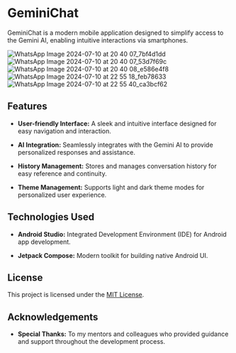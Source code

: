 # GeminiChat

GeminiChat is a modern mobile application designed to simplify access to the Gemini AI, enabling intuitive interactions via smartphones.

![WhatsApp Image 2024-07-10 at 20 40 07_7bf4d1dd](https://github.com/sanaeAtt/GeminiChat/assets/93257453/32d5f95d-d233-4e32-bcd8-16ae8c4e3d3d)
![WhatsApp Image 2024-07-10 at 20 40 07_53d7f69c](https://github.com/sanaeAtt/GeminiChat/assets/93257453/092cd77e-601d-4b69-bb38-82694e1e6b5a)
![WhatsApp Image 2024-07-10 at 20 40 08_e586e4f8](https://github.com/sanaeAtt/GeminiChat/assets/93257453/b870767e-f6db-4af2-a975-5b219fc0a4dd)
![WhatsApp Image 2024-07-10 at 22 55 18_feb78633](https://github.com/sanaeAtt/GeminiChat/assets/93257453/fb759aae-b4ef-41a0-ae04-fe7f6276547b)
![WhatsApp Image 2024-07-10 at 22 55 40_ca3bcf62](https://github.com/sanaeAtt/GeminiChat/assets/93257453/ab7eb5b9-f529-49a4-baf9-e0df7af86a79)

## Features

- **User-friendly Interface:** A sleek and intuitive interface designed for easy navigation and interaction.
  
- **AI Integration:** Seamlessly integrates with the Gemini AI to provide personalized responses and assistance.
  
- **History Management:** Stores and manages conversation history for easy reference and continuity.
  
- **Theme Management:** Supports light and dark theme modes for personalized user experience.
  
## Technologies Used

- **Android Studio:** Integrated Development Environment (IDE) for Android app development.
  
- **Jetpack Compose:** Modern toolkit for building native Android UI.

## License

This project is licensed under the [MIT License](LICENSE).

## Acknowledgements

- **Special Thanks:** To my mentors and colleagues who provided guidance and support throughout the development process.

  
